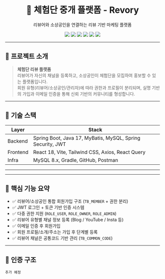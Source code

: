<h1 align="center">🧪 체험단 중개 플랫폼 - Revory</h1>

<p align="center">
  리뷰어와 소상공인을 연결하는 리뷰 기반 마케팅 플랫폼  
</p>

<div align="center">
  <img src="https://img.shields.io/badge/SpringBoot-3.4.3-6DB33F?logo=springboot" />
  <img src="https://img.shields.io/badge/Java-17-blue.svg?logo=java" />
  <img src="https://img.shields.io/badge/React-18-61DAFB?logo=react" />
  <img src="https://img.shields.io/badge/TailwindCSS-3.0-38B2AC?logo=tailwindcss" />
  <img src="https://img.shields.io/badge/MyBatis-Framework-0052CC?logo=apache" />
  <img src="https://img.shields.io/badge/JWT-Authorization-green?logo=jsonwebtokens" />
</div>

---

## 📌 프로젝트 소개

> **체험단 리뷰 플랫폼**  
> 리뷰어가 자신의 채널을 등록하고, 소상공인이 체험단을 모집하여 홍보할 수 있는 플랫폼입니다.  
> 회원 유형(리뷰어/소상공인/관리자)에 따라 권한과 프로필이 분리되며, 실명 기반의 가입과 이메일 인증을 통해 신뢰 기반의 커뮤니티를 형성합니다.

---

## 🔧 기술 스택

| Layer      | Stack                          |
|------------|-------------------------------|
| Backend    | Spring Boot, Java 17, MyBatis, MySQL, Spring Security, JWT |
| Frontend   | React 18, Vite, Tailwind CSS, Axios, React Query |
| Infra      | MySQL 8.x, Gradle, GitHub, Postman |

---


---

## 🧩 핵심 기능 요약

- ✅ 리뷰어/소상공인 통합 회원가입 구조 (`TB_MEMBER` + 권한 분리)
- ✅ JWT 로그인 + 토큰 기반 인증 시스템
- ✅ 다중 권한 지원 (`ROLE_USER`, `ROLE_OWNER`, `ROLE_ADMIN`)
- ✅ 리뷰어 유형별 채널 정보 등록 (Blog / YouTube / Insta 등)
- ✅ 이메일 인증 후 회원가입
- ✅ 회원 프로필/소개/주소는 가입 후 단계별 등록
- ✅ 리뷰어 채널은 공통코드 기반 관리 (`TB_COMMON_CODE`)

---

## 🔐 인증 구조

```text
추가 예정


